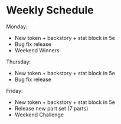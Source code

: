 # Weekly Schedule

Monday:
- New token + backstory + stat block in 5e
- Bug fix release
- Weekend Winners

Thursday:
- New token + backstory + stat block in 5e
- Bug fix release

Friday:
- New token + backstory + stat block in 5e
- Release new part set (7 parts)
- Weekend Challenge

